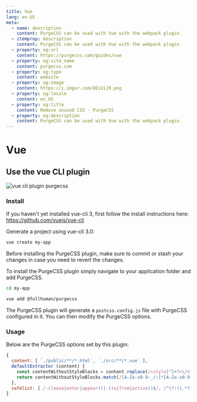 ```yaml
---
title: Vue
lang: en-US
meta:
  - name: description
    content: PurgeCSS can be used with Vue with the webpack plugin.
  - itemprop: description
    content: PurgeCSS can be used with Vue with the webpack plugin.
  - property: og:url
    content: https://purgecss.com/guides/vue
  - property: og:site_name
    content: purgecss.com
  - property: og:type
    content: website
  - property: og:image
    content: https://i.imgur.com/UEiUiJ0.png
  - property: og:locale
    content: en_US
  - property: og:title
    content: Remove unused CSS - PurgeCSS
  - property: og:description
    content: PurgeCSS can be used with Vue with the webpack plugin.
---
```


# Vue

## Use the vue CLI plugin

![vue cli plugin purgecss](https://i.imgur.com/ZYnJSin.png)

### Install

If you haven't yet installed vue-cli 3, first follow the install instructions here: https://github.com/vuejs/vue-cli

Generate a project using vue-cli 3.0:

```sh
vue create my-app
```

Before installing the PurgeCSS plugin, make sure to commit or stash your changes in case you need to revert the changes.

To install the PurgeCSS plugin simply navigate to your application folder and add PurgeCSS.

```sh
cd my-app

vue add @fullhuman/purgecss
```

The PurgeCSS plugin will generate a `postcss.config.js` file with PurgeCSS configured in it. You can then modify the PurgeCSS options.

### Usage

Below are the PurgeCSS options set by this plugin:

```js
{
  content: [ `./public/**/*.html`, `./src/**/*.vue` ],
  defaultExtractor (content) {
    const contentWithoutStyleBlocks = content.replace(/<style[^]+?<\/style>/gi, '')
    return contentWithoutStyleBlocks.match(/[A-Za-z0-9-_/:]*[A-Za-z0-9-_/]+/g) || []
  },
  safelist: [ /-(leave|enter|appear)(|-(to|from|active))$/, /^(?!(|.*?:)cursor-move).+-move$/, /^router-link(|-exact)-active$/, /data-v-.*/ ],
}
```
